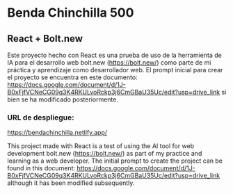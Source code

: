 # Benda Chinchilla 500

## React + Bolt.new

Este proyecto hecho con React es una prueba de uso de la herramienta de IA para el desarrollo web bolt.new (https://bolt.new/) como parte de mi práctica y aprendizaje como desarrollador web. El prompt inicial para crear el proyecto se encuentra en este documento: https://docs.google.com/document/d/1J-B0xFjfVCNeCG09q3K4RKULvoRckp3j6CmGBaU35Uc/edit?usp=drive_link si bien se ha modificado posteriormente.

### URL de despliegue: 

https://bendachinchilla.netlify.app/

This project made with React is a test of using the AI tool for web development bolt.new (https://bolt.new/) as part of my practice and learning as a web developer. The initial prompt to create the project can be found in this document: https://docs.google.com/document/d/1J-B0xFjfVCNeCG09q3K4RKULvoRckp3j6CmGBaU35Uc/edit?usp=drive_link although it has been modified subsequently.


